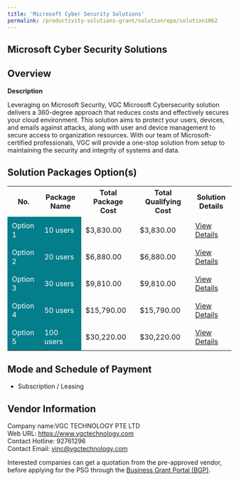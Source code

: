 ```yaml
---
title: 'Microsoft Cyber Security Solutions'
permalink: /productivity-solutions-grant/solutionrepo/solution1062
---
```


## Microsoft Cyber Security Solutions

## Overview

**Description**

Leveraging on Microsoft Security, VGC Microsoft Cybersecurity solution delivers a 360-degree approach that reduces costs and effectively secures your cloud environment. This solution aims to protect your users, devices, and emails against attacks, along with user and device management to secure access to organization resources. With our team of Microsoft-certified professionals, VGC will provide a one-stop solution from setup to maintaining the security and integrity of systems and data.

## Solution Packages Option(s)

<table>
<tr>
<th><b>No.</b></th>
<th><b>Package Name</b></th>
<th><b>Total Package Cost</b></th>
<th><b>Total Qualifying Cost</b></th>
<th><b>Solution Details</b></th>
</tr>
<tr>
<td style='padding: 10px; background-color: #037E8A; color: #FFFFFF;'>Option 1</td>
<td style='padding: 10px; background-color: #037E8A; color: #FFFFFF;'>10 users</td>
<td style='padding: 10px;'>$3,830.00</td>
<td style='padding: 10px;'>$3,830.00</td>
<td style='padding: 10px;'><a href='/images/psg/VGC_Desensitised_Annex_3_Part_1.pdf' target='_blank'>View Details</a></td>
</tr>
<tr>
<td style='padding: 10px; background-color: #037E8A; color: #FFFFFF;'>Option 2</td>
<td style='padding: 10px; background-color: #037E8A; color: #FFFFFF;'>20 users</td>
<td style='padding: 10px;'>$6,880.00</td>
<td style='padding: 10px;'>$6,880.00</td>
<td style='padding: 10px;'><a href='/images/psg/VGC_Desensitised_Annex_3_Part_2.pdf' target='_blank'>View Details</a></td>
</tr>
<tr>
<td style='padding: 10px; background-color: #037E8A; color: #FFFFFF;'>Option 3</td>
<td style='padding: 10px; background-color: #037E8A; color: #FFFFFF;'>30 users</td>
<td style='padding: 10px;'>$9,810.00</td>
<td style='padding: 10px;'>$9,810.00</td>
<td style='padding: 10px;'><a href='/images/psg/VGC_Desensitised_Annex_3_Part_3.pdf' target='_blank'>View Details</a></td>
</tr>
<tr>
<td style='padding: 10px; background-color: #037E8A; color: #FFFFFF;'>Option 4</td>
<td style='padding: 10px; background-color: #037E8A; color: #FFFFFF;'>50 users</td>
<td style='padding: 10px;'>$15,790.00</td>
<td style='padding: 10px;'>$15,790.00</td>
<td style='padding: 10px;'><a href='/images/psg/VGC_Desensitised_Annex_3_Part_4.pdf' target='_blank'>View Details</a></td>
</tr>
<tr>
<td style='padding: 10px; background-color: #037E8A; color: #FFFFFF;'>Option 5</td>
<td style='padding: 10px; background-color: #037E8A; color: #FFFFFF;'>100 users</td>
<td style='padding: 10px;'>$30,220.00</td>
<td style='padding: 10px;'>$30,220.00</td>
<td style='padding: 10px;'><a href='/images/psg/VGC_Desensitised_Annex_3_Part_5.pdf' target='_blank'>View Details</a></td>
</tr>
</table>

## Mode and Schedule of Payment

 - Subscription / Leasing

## Vendor Information

 Company name:VGC TECHNOLOGY PTE LTD<br>Web URL: https://www.vgctechnology.com <br>Contact Hotline: 92761296 <br>Contact Email: vinc@vgctechnology.com 

Interested companies can get a quotation from the pre-approved vendor, before applying for the PSG through the <a href='https://www.businessgrants.gov.sg/' target='_blank' rel='noopener'>Business Grant Portal (BGP)</a>.

<script src="/jquery/resize-tables.js"></script>
